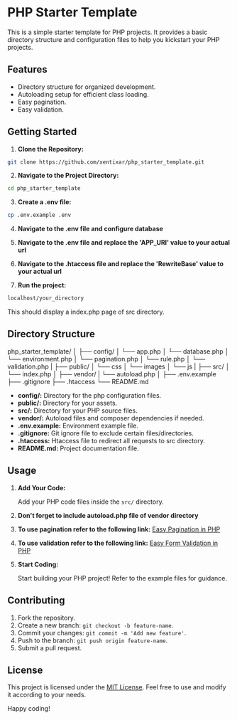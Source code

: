 # PHP Starter Template

This is a simple starter template for PHP projects. It provides a basic directory structure and configuration files to help you kickstart your PHP projects.

## Features

- Directory structure for organized development.
- Autoloading setup for efficient class loading.
- Easy pagination.
- Easy validation.

## Getting Started

1. **Clone the Repository:**

```bash
git clone https://github.com/xentixar/php_starter_template.git
```

2. **Navigate to the Project Directory:**

```bash
cd php_starter_template
```

3. **Create a .env file:**
```bash
cp .env.example .env
```

4. **Navigate to the .env file and configure database**

5. **Navigate to the .env file and replace the 'APP_URI' value to your actual url**

6. **Navigate to the .htaccess file and replace the 'RewriteBase' value to your actual url**

7. **Run the project:**

```bash
localhost/your_directory
```

This should display a index.php page of src directory.

## Directory Structure

php_starter_template/
│
├── config/
│ └── app.php
│ └── database.php
│ └── environment.php
│ └── pagination.php
│ └── rule.php
│ └── validation.php
|
├── public/
│ └── css
│ └── images
│ └── js
|
├── src/
│ └── index.php
│
├── vendor/
| └── autoload.php
│
├── .env.example
├── .gitignore
├── .htaccess
└── README.md


- **config/:** Directory for the php configuration files.
- **public/:** Directory for your assets.
- **src/:** Directory for your PHP source files.
- **vendor/:** Autoload files and composer dependencies if needed.
- **.env.example:** Environment example file.
- **.gitignore:** Git ignore file to exclude certain files/directories.
- **.htaccess:** Htaccess file to redirect all requests to src directory.
- **README.md:** Project documentation file.

## Usage

1. **Add Your Code:**

    Add your PHP code files inside the `src/` directory.

2. **Don't forget to include autoload.php file of vendor directory**

3. **To use pagination refer to the following link:**
    [Easy Pagination in PHP](https://github.com/xentixar/easy_pagination_in_php)

4. **To use validation refer to the following link:**
    [Easy Form Validation in PHP](https://github.com/xentixar/easy_php_form_validation)

5. **Start Coding:**

    Start building your PHP project! Refer to the example files for guidance.

## Contributing

1. Fork the repository.
2. Create a new branch: `git checkout -b feature-name`.
3. Commit your changes: `git commit -m 'Add new feature'`.
4. Push to the branch: `git push origin feature-name`.
5. Submit a pull request.

## License

This project is licensed under the [MIT License](LICENSE). Feel free to use and modify it according to your needs.

Happy coding!
